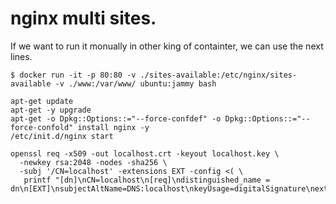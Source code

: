 # nginx multi sites.

If we want to run it monually in other king of containter, we can use the next lines.

```
$ docker run -it -p 80:80 -v ./sites-available:/etc/nginx/sites-available -v ./www:/var/www/ ubuntu:jammy bash
```

```
apt-get update
apt-get -y upgrade
apt-get -o Dpkg::Options::="--force-confdef" -o Dpkg::Options::="--force-confold" install nginx -y
/etc/init.d/nginx start
```

```
openssl req -x509 -out localhost.crt -keyout localhost.key \
  -newkey rsa:2048 -nodes -sha256 \
  -subj '/CN=localhost' -extensions EXT -config <( \
   printf "[dn]\nCN=localhost\n[req]\ndistinguished_name = dn\n[EXT]\nsubjectAltName=DNS:localhost\nkeyUsage=digitalSignature\nextendedKeyUsage=serverAuth")
```